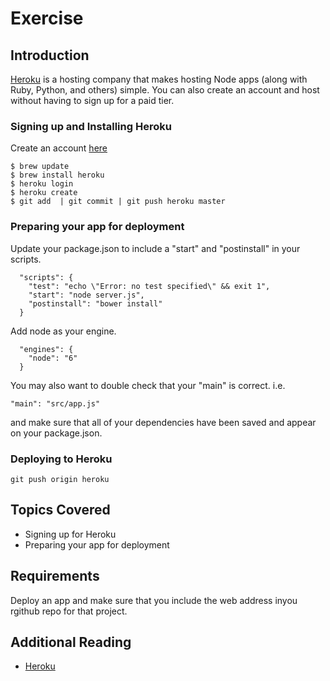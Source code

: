 # Exercise

## Introduction

[Heroku](https://heroku.com/home) is a hosting company that makes hosting Node apps (along with Ruby, Python, and others) simple. You can also create an account and host without having to sign up for a paid tier.

### Signing up and Installing Heroku

Create an account [here](https://signup.heroku.com/login)

```
$ brew update
$ brew install heroku
$ heroku login
$ heroku create
$ git add  | git commit | git push heroku master
```

### Preparing your app for deployment
Update your package.json to include a "start" and "postinstall" in your scripts.
```
  "scripts": {
    "test": "echo \"Error: no test specified\" && exit 1",
    "start": "node server.js",
    "postinstall": "bower install"
  }
```
Add node as your engine.
```
  "engines": {
    "node": "6"
  }
```
You may also want to double check that your "main" is correct. i.e.
```
"main": "src/app.js"
```
and make sure that all of your dependencies have been saved and appear on your package.json.

### Deploying to Heroku
```
git push origin heroku
```

## Topics Covered

-   Signing up for Heroku
-   Preparing your app for deployment  

## Requirements

Deploy an app and make sure that you include the web address inyou rgithub repo for that project.

## Additional Reading

-   [Heroku](https://heroku.com/home)

